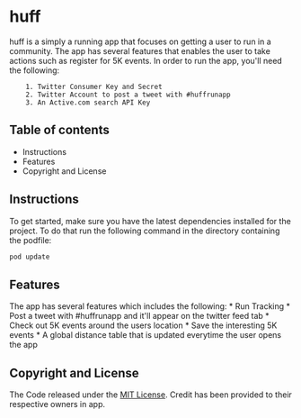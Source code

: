 # huff

huff is a simply a running app that focuses on getting a user to run in a community. The app has several features that enables the user to take actions such as register for 5K events. In order to run the app, you'll need the following:

        1. Twitter Consumer Key and Secret
        2. Twitter Account to post a tweet with #huffrunapp 
        3. An Active.com search API Key 
        
## Table of contents
* Instructions
* Features
* Copyright and License
        
## Instructions
To get started, make sure you have the latest dependencies installed for the project. To do that run the following command in the directory containing the podfile:

```bash
pod update
```

## Features
The app has several features which includes the following:
    * Run Tracking
    * Post a tweet with #huffrunapp and it'll appear on the twitter feed tab
    * Check out 5K events around the users location
    * Save the interesting 5K events 
    * A global distance table that is updated everytime the user opens the app
    
## Copyright and License
The Code released under the [MIT License](https://github.com/twbs/bootstrap/blob/master/LICENSE). Credit has been provided to their respective owners in app.

